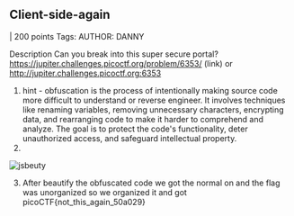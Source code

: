 ## Client-side-again
 | 200 points
Tags: 
AUTHOR: DANNY

Description
Can you break into this super secure portal? https://jupiter.challenges.picoctf.org/problem/6353/ (link) or http://jupiter.challenges.picoctf.org:6353

1) hint - obfuscation is the process of intentionally making source code more difficult to understand or reverse engineer. It involves techniques like renaming variables, removing unnecessary characters, encrypting data, and rearranging code to make it harder to comprehend and analyze. The goal is to protect the code's functionality, deter unauthorized access, and safeguard intellectual property.
2) 
![jsbeuty](https://github.com/fahimalshihab/PicoCTF/assets/97816146/efce521c-dcc8-4752-bd2a-336f0a82abf1)

3) After beautify the obfuscated code we got the  normal on and the flag was unorganized so we organized it and got picoCTF{not_this_again_50a029}
